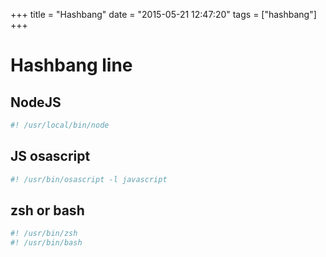 +++
title = "Hashbang"
date = "2015-05-21 12:47:20"
tags = ["hashbang"]
+++
# Hashbang line

## NodeJS

```sh
#! /usr/local/bin/node
```


## JS osascript

```sh
#! /usr/bin/osascript -l javascript
```


## zsh or bash

```sh
#! /usr/bin/zsh
#! /usr/bin/bash
```

